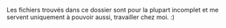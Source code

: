 Les fichiers trouvés dans ce dossier sont pour la plupart incomplet et me servent uniquement à pouvoir aussi, travailler chez moi. :)